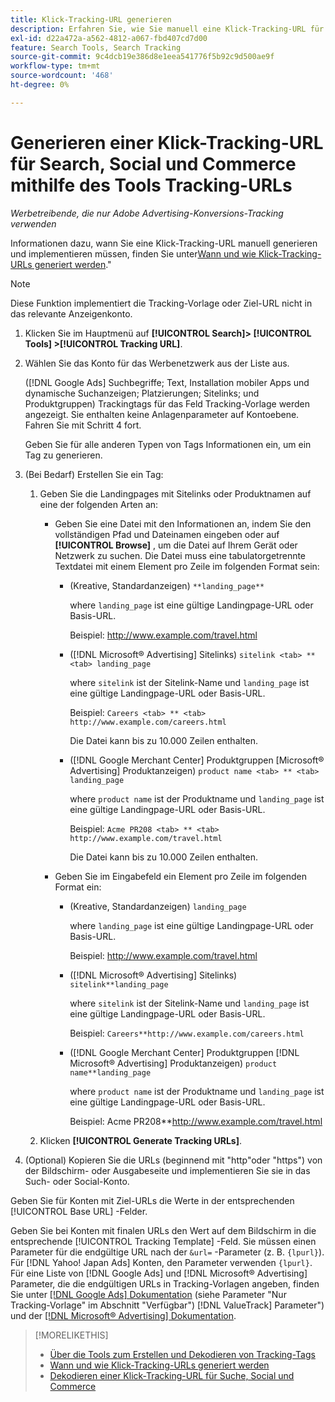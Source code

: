 ```yaml
---
title: Klick-Tracking-URL generieren
description: Erfahren Sie, wie Sie manuell eine Klick-Tracking-URL für Suche, Social und Commerce generieren.
exl-id: d22a472a-a562-4812-a067-fbd407cd7d00
feature: Search Tools, Search Tracking
source-git-commit: 9c4dcb19e386d8e1eea541776f5b92c9d500ae9f
workflow-type: tm+mt
source-wordcount: '468'
ht-degree: 0%

---
```


# Generieren einer Klick-Tracking-URL für Search, Social und Commerce mithilfe des Tools Tracking-URLs

*Werbetreibende, die nur Adobe Advertising-Konversions-Tracking verwenden*

Informationen dazu, wann Sie eine Klick-Tracking-URL manuell generieren und implementieren müssen, finden Sie unter[Wann und wie Klick-Tracking-URLs generiert werden](/help/search-social-commerce/tracking/click-tracking-ways-to-generate.md).&quot;

>[!NOTE]
>
>Diese Funktion implementiert die Tracking-Vorlage oder Ziel-URL nicht in das relevante Anzeigenkonto.

1. Klicken Sie im Hauptmenü auf **[!UICONTROL Search]> [!UICONTROL Tools] >[!UICONTROL Tracking URL]**.

1. Wählen Sie das Konto für das Werbenetzwerk aus der Liste aus.

   ([!DNL Google Ads] Suchbegriffe; Text, Installation mobiler Apps und dynamische Suchanzeigen; Platzierungen; Sitelinks; und Produktgruppen) Trackingtags für das Feld Tracking-Vorlage werden angezeigt. Sie enthalten keine Anlagenparameter auf Kontoebene. Fahren Sie mit Schritt 4 fort.

   Geben Sie für alle anderen Typen von Tags Informationen ein, um ein Tag zu generieren.

1. (Bei Bedarf) Erstellen Sie ein Tag:

   1. Geben Sie die Landingpages mit Sitelinks oder Produktnamen auf eine der folgenden Arten an:

      * Geben Sie eine Datei mit den Informationen an, indem Sie den vollständigen Pfad und Dateinamen eingeben oder auf **[!UICONTROL Browse]** , um die Datei auf Ihrem Gerät oder Netzwerk zu suchen. Die Datei muss eine tabulatorgetrennte Textdatei mit einem Element pro Zeile im folgenden Format sein:

         * (Kreative, Standardanzeigen) `**landing_page**`

           where `landing_page` ist eine gültige Landingpage-URL oder Basis-URL.

           Beispiel: http://www.example.com/travel.html

         * ([!DNL Microsoft® Advertising] Sitelinks) `sitelink <tab> ** <tab> landing_page`

           where `sitelink` ist der Sitelink-Name und `landing_page` ist eine gültige Landingpage-URL oder Basis-URL.

           Beispiel: `Careers <tab> ** <tab> http://www.example.com/careers.html`

           Die Datei kann bis zu 10.000 Zeilen enthalten.

         * ([!DNL Google Merchant Center] Produktgruppen [Microsoft® Advertising] Produktanzeigen) `product name <tab> ** <tab> landing_page`

           where `product name` ist der Produktname und `landing_page` ist eine gültige Landingpage-URL oder Basis-URL.

           Beispiel: `Acme PR208 <tab> ** <tab> http://www.example.com/travel.html`

           Die Datei kann bis zu 10.000 Zeilen enthalten.

      * Geben Sie im Eingabefeld ein Element pro Zeile im folgenden Format ein:

         * (Kreative, Standardanzeigen) `landing_page`

           where `landing_page` ist eine gültige Landingpage-URL oder Basis-URL.

           Beispiel: http://www.example.com/travel.html

         * ([!DNL Microsoft® Advertising] Sitelinks) `sitelink**landing_page`

           where `sitelink` ist der Sitelink-Name und `landing_page` ist eine gültige Landingpage-URL oder Basis-URL.

           Beispiel: `Careers**http://www.example.com/careers.html`

         * ([!DNL Google Merchant Center] Produktgruppen [!DNL Microsoft® Advertising] Produktanzeigen) `product name**landing_page`

           where `product name` ist der Produktname und `landing_page` ist eine gültige Landingpage-URL oder Basis-URL.

           Beispiel: Acme PR208**http://www.example.com/travel.html

   1. Klicken **[!UICONTROL Generate Tracking URLs]**.

1. (Optional) Kopieren Sie die URLs (beginnend mit &quot;http&quot;oder &quot;https&quot;) von der Bildschirm- oder Ausgabeseite und implementieren Sie sie in das Such- oder Social-Konto.

Geben Sie für Konten mit Ziel-URLs die Werte in der entsprechenden [!UICONTROL Base URL] -Felder.

Geben Sie bei Konten mit finalen URLs den Wert auf dem Bildschirm in die entsprechende [!UICONTROL Tracking Template] -Feld. Sie müssen einen Parameter für die endgültige URL nach der `&url=` -Parameter (z. B. `{lpurl}`). Für [!DNL Yahoo! Japan Ads] Konten, den Parameter verwenden `{lpurl}`. Für eine Liste von [!DNL Google Ads] und [!DNL Microsoft® Advertising] Parameter, die die endgültigen URLs in Tracking-Vorlagen angeben, finden Sie unter [[!DNL Google Ads] Dokumentation](https://support.google.com/google-ads/answer/6305348) (siehe Parameter &quot;Nur Tracking-Vorlage&quot; im Abschnitt &quot;Verfügbar&quot;) [!DNL ValueTrack] Parameter&quot;) und der [[!DNL Microsoft® Advertising] Dokumentation](https://help.ads.microsoft.com/#apex/3/en/56799/2).

>[!MORELIKETHIS]
>
>* [Über die Tools zum Erstellen und Dekodieren von Tracking-Tags](tracking-tools-about.md)
>* [Wann und wie Klick-Tracking-URLs generiert werden](/help/search-social-commerce/tracking/click-tracking-ways-to-generate.md)
>* [Dekodieren einer Klick-Tracking-URL für Suche, Social und Commerce](click-tracking-url-decode.md)
